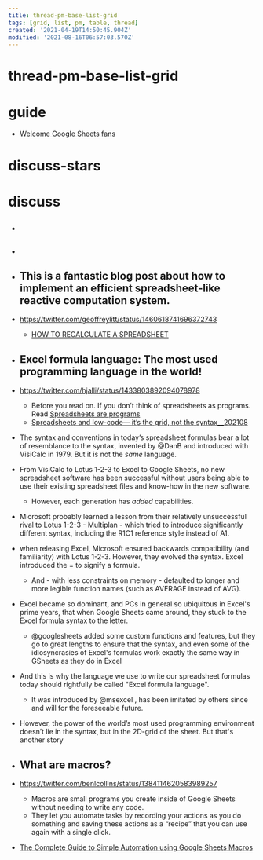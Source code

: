 ```yaml
---
title: thread-pm-base-list-grid
tags: [grid, list, pm, table, thread]
created: '2021-04-19T14:50:45.904Z'
modified: '2021-08-16T06:57:03.570Z'
---
```


# thread-pm-base-list-grid

# guide

- [Welcome Google Sheets fans](https://www.benlcollins.com/)
# discuss-stars

# discuss
- ## 

- ## 

- ## This is a fantastic blog post about how to implement an efficient spreadsheet-like reactive computation system. 
- https://twitter.com/geoffreylitt/status/1460618741696372743
  - [HOW TO RECALCULATE A SPREADSHEET](https://lord.io/spreadsheets/)

- ## Excel formula language: The most used programming language in the world! 
- https://twitter.com/hjalli/status/1433803892094078978
  - Before you read on. If you don’t think of spreadsheets as programs. Read [Spreadsheets are programs](https://medium.grid.is/spreadsheets-are-programs-d3a6b0bd214)
  - [Spreadsheets and low-code— it’s the grid, not the syntax__202108](https://medium.grid.is/spreadsheets-and-low-code-its-the-grid-not-the-syntax-cf06935c0983)
- The syntax and conventions in today’s spreadsheet formulas bear a lot of resemblance to the syntax, invented by @DanB and introduced with VisiCalc in 1979. But it is not the *same* language.
- From VisiCalc to Lotus 1-2-3 to Excel to Google Sheets, no new spreadsheet software has been successful without users being able to use their existing spreadsheet files and know-how in the new software.
  - However, each generation has *added* capabilities.
- Microsoft probably learned a lesson from their relatively unsuccessful rival to Lotus 1-2-3 - Multiplan - which tried to introduce significantly different syntax, including the R1C1 reference style instead of A1.
- when releasing Excel, Microsoft ensured backwards compatibility (and familiarity) with Lotus 1-2-3. However, they evolved the syntax. Excel introduced the = to signify a formula.
  - And - with less constraints on memory - defaulted to longer and more legible function names (such as AVERAGE instead of AVG).
- Excel became so dominant, and PCs in general so ubiquitous in Excel's prime years, that when Google Sheets came around, they stuck to the Excel formula syntax to the letter.
  - @googlesheets added some custom functions and features, but they go to great lengths to ensure that the syntax, and even some of the idiosyncrasies of Excel's formulas work exactly the same way in GSheets as they do in Excel
- And this is why the language we use to write our spreadsheet formulas today should rightfully be called "Excel formula language". 
  - It was introduced by @msexcel , has been imitated by others since and will for the foreseeable future.
- However, the power of the world’s most used programming environment doesn’t lie in the syntax, but in the 2D-grid of the sheet. But that's another story

- ## What are macros?
- https://twitter.com/benlcollins/status/1384114620583989257
  - Macros are small programs you create inside of Google Sheets without needing to write any code.
  - They let you automate tasks by recording your actions as you do something and saving these actions as a “recipe” that you can use again with a single click.
- [The Complete Guide to Simple Automation using Google Sheets Macros](https://www.benlcollins.com/spreadsheets/google-sheets-macros/)
